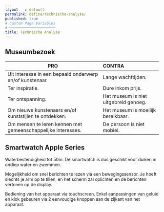 ```yaml
---
layout   : default
permalink: define/technische-analyse/
published: true
# Custom Page Variables
# ─────────────────────
title: Technische Analyse
---
```


Museumbezoek
---

PRO        | CONTRA
---------- | :----------
Uit interesse in een bepaald onderwerp en/of kunstenaar         |   Lange wachttijden.
Ter inspiratie.                                                 |   Dure inkom prijs.
Ter ontspanning.                                                |   Het museum is niet uitgebreid genoeg.
Om nieuwe kunstenaars en/of kunststijlen te ontdekken.          |   Het museum is moeilijk bereikbaar.
Om mensen te leren kennen met gemeenschappelijke interesses.    |   De persoon is niet mobiel.


Smartwatch Apple Series
---

Waterbestendigheid tot 50m. De smartwatch is dus geschikt voor duiken in ondiep water en zwemmen.

Mogelijkheid om snel berichten te lezen via een bewegingssensor. Je hoeft slechts je arm op te tillen, en het scherm zal oplichten en de berichten vertonen op de display. 

Bediening van het apparaat via touchscreen. Enkel aanpassingen van geluid en klok gebeuren via 2 eenvoudige    knoppen aan de zijkant van het apparaat. 